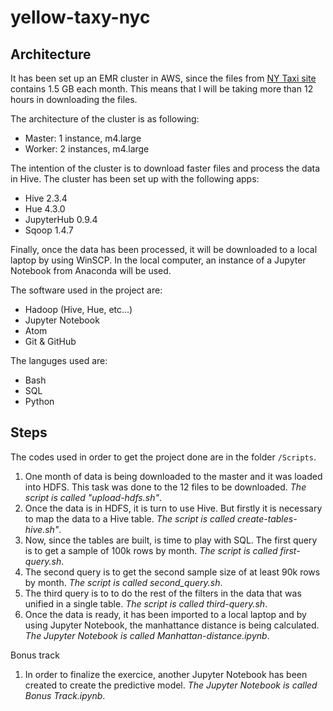 # yellow-taxy-nyc

## Architecture

It has been set up an EMR cluster in AWS, since the files from [NY Taxi site](https://www1.nyc.gov/site/tlc/about/tlc-trip-record-data.page) contains 1.5 GB each month. This means that I will be taking more than 12 hours in downloading the files. <br>

The architecture of the cluster is as following:
* Master: 1 instance, m4.large
* Worker: 2 instances, m4.large

The intention of the cluster is to download faster files and process the data in Hive. The cluster has been set up with the following apps:
* Hive 2.3.4
* Hue 4.3.0
* JupyterHub 0.9.4
* Sqoop 1.4.7

Finally, once the data has been processed, it will be downloaded to a local laptop by using WinSCP. In the local computer, an instance of a Jupyter Notebook from Anaconda will be used.

The software used in the project are:
* Hadoop (Hive, Hue, etc...)
* Jupyter Notebook
* Atom
* Git & GitHub

The languges used are:
* Bash
* SQL
* Python

## Steps
The codes used in order to get the project done are in the folder `/Scripts`.

1. One month of data is being downloaded to the master and it was loaded into HDFS. This task was done to the 12 files to be downloaded. *The script is called "upload-hdfs.sh"*.
1. Once the data is in HDFS, it is turn to use Hive. But firstly it is necessary to map the data to a Hive table. *The script is called create-tables-hive.sh"*.
1. Now, since the tables are built, is time to play with SQL. The first query is to get a sample of 100k rows by month. *The script is called first-query.sh*.
1. The second query is to get the second sample size of at least 90k rows by month. *The script is called second_query.sh*.
1. The third query is to to do the rest of the filters in the data that was unified in a single table. *The script is called third-query.sh*.
1. Once the data is ready, it has been imported to a local laptop and by using Jupyter Notebook, the manhattance distance is being calculated. *The Jupyter Notebook is called Manhattan-distance.ipynb*.

Bonus track

1. In order to finalize the exercice, another Jupyter Notebook has been created to create the predictive model. *The Jupyter Notebook is called Bonus Track.ipynb*.
